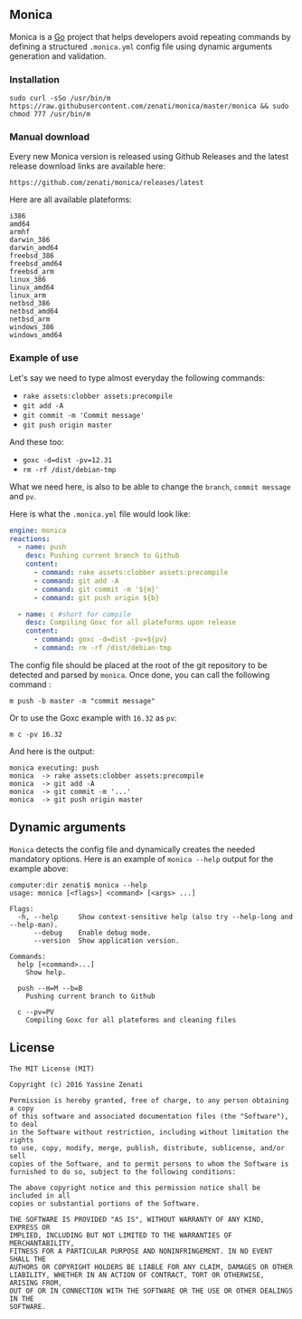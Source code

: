 ## Monica
Monica is a [Go](https://golang.org) project that helps developers avoid repeating commands by defining a structured `.monica.yml` config file using dynamic arguments generation and validation.

### Installation
```
sudo curl -sSo /usr/bin/m https://raw.githubusercontent.com/zenati/monica/master/monica && sudo chmod 777 /usr/bin/m
```

### Manual download
Every new Monica version is released using Github Releases and the latest release download links are available here:
```
https://github.com/zenati/monica/releases/latest
```

Here are all available plateforms:
```
i386
amd64
armhf
darwin_386
darwin_amd64
freebsd_386
freebsd_amd64
freebsd_arm
linux_386
linux_amd64
linux_arm
netbsd_386
netbsd_amd64
netbsd_arm
windows_386
windows_amd64
```

### Example of use
Let's say we need to type almost everyday the following commands:
- `rake assets:clobber assets:precompile`
- `git add -A`
- `git commit -m 'Commit message'`
- `git push origin master`

And these too:
- `goxc -d=dist -pv=12.31`
- `rm -rf /dist/debian-tmp`

What we need here, is also to be able to change the `branch`, `commit message` and `pv`.

Here is what the `.monica.yml` file would look like:

```yaml
engine: monica
reactions:
  - name: push
    desc: Pushing current branch to Github
    content:
      - command: rake assets:clobber assets:precompile
      - command: git add -A
      - command: git commit -m '${m}'
      - command: git push origin ${b}

  - name: c #short for compile
    desc: Compiling Goxc for all plateforms upon release
    content:
      - command: goxc -d=dist -pv=${pv}
      - command: rm -rf /dist/debian-tmp
```

The config file should be placed at the root of the git repository to be detected and parsed by `monica`.
Once done, you can call the following command :

```
m push -b master -m "commit message"
```

Or to use the Goxc example with `16.32` as `pv`:

```
m c -pv 16.32
```

And here is the output:
```
monica executing: push
monica 	-> rake assets:clobber assets:precompile
monica 	-> git add -A
monica 	-> git commit -m '...'
monica 	-> git push origin master
```

## Dynamic arguments
`Monica` detects the config file and dynamically creates the needed mandatory options.
Here is an example of `monica --help` output for the example above:
```
computer:dir zenati$ monica --help
usage: monica [<flags>] <command> [<args> ...]

Flags:
  -h, --help     Show context-sensitive help (also try --help-long and --help-man).
      --debug    Enable debug mode.
      --version  Show application version.

Commands:
  help [<command>...]
    Show help.

  push --m=M --b=B
    Pushing current branch to Github

  c --pv=PV
    Compiling Goxc for all plateforms and cleaning files
```

## License
```
The MIT License (MIT)

Copyright (c) 2016 Yassine Zenati

Permission is hereby granted, free of charge, to any person obtaining a copy
of this software and associated documentation files (the "Software"), to deal
in the Software without restriction, including without limitation the rights
to use, copy, modify, merge, publish, distribute, sublicense, and/or sell
copies of the Software, and to permit persons to whom the Software is
furnished to do so, subject to the following conditions:

The above copyright notice and this permission notice shall be included in all
copies or substantial portions of the Software.

THE SOFTWARE IS PROVIDED "AS IS", WITHOUT WARRANTY OF ANY KIND, EXPRESS OR
IMPLIED, INCLUDING BUT NOT LIMITED TO THE WARRANTIES OF MERCHANTABILITY,
FITNESS FOR A PARTICULAR PURPOSE AND NONINFRINGEMENT. IN NO EVENT SHALL THE
AUTHORS OR COPYRIGHT HOLDERS BE LIABLE FOR ANY CLAIM, DAMAGES OR OTHER
LIABILITY, WHETHER IN AN ACTION OF CONTRACT, TORT OR OTHERWISE, ARISING FROM,
OUT OF OR IN CONNECTION WITH THE SOFTWARE OR THE USE OR OTHER DEALINGS IN THE
SOFTWARE.
```
